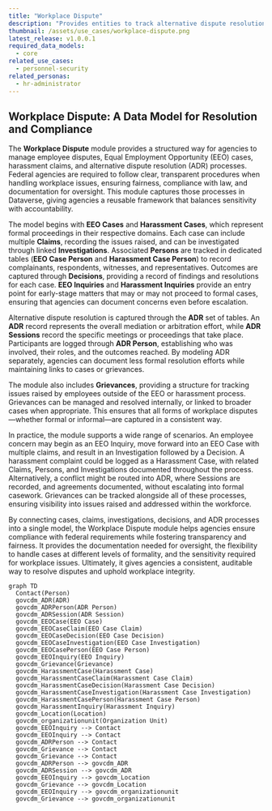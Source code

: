 ```yaml
---
title: "Workplace Dispute"
description: "Provides entities to track alternative dispute resolution, EEO investigations, grievances, and harassment cases within agencies."
thumbnail: /assets/use_cases/workplace-dispute.png
latest_release: v1.0.0.1
required_data_models:
  - core
related_use_cases:
  - personnel-security
related_personas:
  - hr-administrator
---
```


## Workplace Dispute: A Data Model for Resolution and Compliance

The **Workplace Dispute** module provides a structured way for agencies to manage employee disputes, Equal Employment Opportunity (EEO) cases, harassment claims, and alternative dispute resolution (ADR) processes. Federal agencies are required to follow clear, transparent procedures when handling workplace issues, ensuring fairness, compliance with law, and documentation for oversight. This module captures those processes in Dataverse, giving agencies a reusable framework that balances sensitivity with accountability.

The model begins with **EEO Cases** and **Harassment Cases**, which represent formal proceedings in their respective domains. Each case can include multiple **Claims**, recording the issues raised, and can be investigated through linked **Investigations**. Associated **Persons** are tracked in dedicated tables (**EEO Case Person** and **Harassment Case Person**) to record complainants, respondents, witnesses, and representatives. Outcomes are captured through **Decisions**, providing a record of findings and resolutions for each case. **EEO Inquiries** and **Harassment Inquiries** provide an entry point for early-stage matters that may or may not proceed to formal cases, ensuring that agencies can document concerns even before escalation.

Alternative dispute resolution is captured through the **ADR** set of tables. An **ADR** record represents the overall mediation or arbitration effort, while **ADR Sessions** record the specific meetings or proceedings that take place. Participants are logged through **ADR Person**, establishing who was involved, their roles, and the outcomes reached. By modeling ADR separately, agencies can document less formal resolution efforts while maintaining links to cases or grievances.

The module also includes **Grievances**, providing a structure for tracking issues raised by employees outside of the EEO or harassment process. Grievances can be managed and resolved internally, or linked to broader cases when appropriate. This ensures that all forms of workplace disputes—whether formal or informal—are captured in a consistent way.

In practice, the module supports a wide range of scenarios. An employee concern may begin as an EEO Inquiry, move forward into an EEO Case with multiple claims, and result in an Investigation followed by a Decision. A harassment complaint could be logged as a Harassment Case, with related Claims, Persons, and Investigations documented throughout the process. Alternatively, a conflict might be routed into ADR, where Sessions are recorded, and agreements documented, without escalating into formal casework. Grievances can be tracked alongside all of these processes, ensuring visibility into issues raised and addressed within the workforce.

By connecting cases, claims, investigations, decisions, and ADR processes into a single model, the Workplace Dispute module helps agencies ensure compliance with federal requirements while fostering transparency and fairness. It provides the documentation needed for oversight, the flexibility to handle cases at different levels of formality, and the sensitivity required for workplace issues. Ultimately, it gives agencies a consistent, auditable way to resolve disputes and uphold workplace integrity.

```mermaid
graph TD
  Contact(Person)
  govcdm_ADR(ADR)
  govcdm_ADRPerson(ADR Person)
  govcdm_ADRSession(ADR Session)
  govcdm_EEOCase(EEO Case)
  govcdm_EEOCaseClaim(EEO Case Claim)
  govcdm_EEOCaseDecision(EEO Case Decision)
  govcdm_EEOCaseInvestigation(EEO Case Investigation)
  govcdm_EEOCasePerson(EEO Case Person)
  govcdm_EEOInquiry(EEO Inquiry)
  govcdm_Grievance(Grievance)
  govcdm_HarassmentCase(Harassment Case)
  govcdm_HarassmentCaseClaim(Harassment Case Claim)
  govcdm_HarassmentCaseDecision(Harassment Case Decision)
  govcdm_HarassmentCaseInvestigation(Harassment Case Investigation)
  govcdm_HarassmentCasePerson(Harassment Case Person)
  govcdm_HarassmentInquiry(Harassment Inquiry)
  govcdm_Location(Location)
  govcdm_organizationunit(Organization Unit)
  govcdm_EEOInquiry --> Contact
  govcdm_EEOInquiry --> Contact
  govcdm_ADRPerson --> Contact
  govcdm_Grievance --> Contact
  govcdm_Grievance --> Contact
  govcdm_ADRPerson --> govcdm_ADR
  govcdm_ADRSession --> govcdm_ADR
  govcdm_EEOInquiry --> govcdm_Location
  govcdm_Grievance --> govcdm_Location
  govcdm_EEOInquiry --> govcdm_organizationunit
  govcdm_Grievance --> govcdm_organizationunit
```
